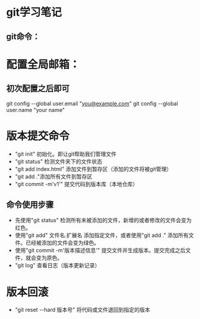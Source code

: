 git学习笔记
==============
git命令：
--------------
# 配置全局邮箱：
## 初次配置之后即可
git config --global user.email "you@example.com"
git config --global user.name "your name"
# 版本提交命令
- "git init" 初始化。即让git帮助我们管理文件
- "git status" 检测文件夹下的文件状态
- "git add index.html" 添加文件到暂存区（添加的文件将被git管理）
- "git add ."添加所有文件到暂存区
- "git commit -m'v1'" 提交代码到版本库（本地仓库）
## 命令使用步骤
- 先使用"git status" 检测所有未被添加的文件，新增的或者修改的文件会变为红色。
- 使用"git add" 文件名.扩展名 添加指定文件，或者使用"git add ." 添加所有文件。已经被添加的文件会变为绿色。
- 使用"git commit -m'版本描述信息'" 提交文件并生成版本。提交完成之后文件，就会变为原色。
- "git log" 查看日志（版本更新记录）
# 版本回滚
- "git reset --hard 版本号" 将代码或文件退回到指定的版本